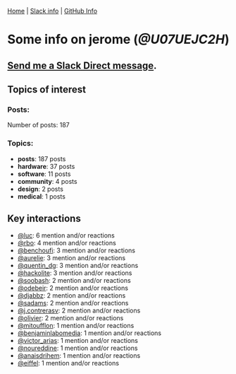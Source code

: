 [Home](https://kelu124.github.io/echommunity/) | [Slack info](https://kelu124.github.io/echommunity/) | [GitHub Info](https://kelu124.github.io/echommunity/github.html)

# Some info on __jerome__ (_@U07UEJC2H_)


## [Send me a Slack Direct message](https://echopen.slack.com/messages/@jerome/).

## Topics of interest

### Posts: 

Number of posts: 187

### Topics:

* __posts__: 187 posts
* __hardware__: 37 posts
* __software__: 11 posts
* __community__: 4 posts
* __design__: 2 posts
* __medical__: 1 posts

## Key interactions 

* [@luc](./U0AAL4W13.md): 6 mention and/or reactions
* [@rbo](./U38HVMZ6K.md): 4 mention and/or reactions
* [@benchoufi](./U0B47KC3S.md): 3 mention and/or reactions
* [@aurelie](./U37GZRZU6.md): 3 mention and/or reactions
* [@quentin_dg](./U2UU194RZ.md): 3 mention and/or reactions
* [@hackolite](./U20C8CKTL.md): 3 mention and/or reactions
* [@soobash](./U1PAGSKGU.md): 2 mention and/or reactions
* [@odebeir](./U2V03QR8E.md): 2 mention and/or reactions
* [@djabbz](./U2PFHNN3C.md): 2 mention and/or reactions
* [@sadams](./U2V0F9YAK.md): 2 mention and/or reactions
* [@j.contrerasv](./U336DPZV4.md): 2 mention and/or reactions
* [@olivier](./U04DFTZ7D.md): 2 mention and/or reactions
* [@mitoufflon](./U39GX1A69.md): 1 mention and/or reactions
* [@benjaminlabomedia](./U394HRZ1B.md): 1 mention and/or reactions
* [@victor_arias](./U32FZ0QLX.md): 1 mention and/or reactions
* [@noureddine](./U38TWKY9Y.md): 1 mention and/or reactions
* [@anaisdrihem](./U2M9XDS5N.md): 1 mention and/or reactions
* [@eiffel](./U3GHS132Q.md): 1 mention and/or reactions
